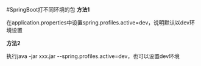 #SpringBoot打不同环境的包
**方法1**

在application.properties中设置spring.profiles.active=dev，说明默认以dev环境设置

**方法2**

执行java -jar xxx.jar --spring.profiles.active=dev，也可以设置dev环境